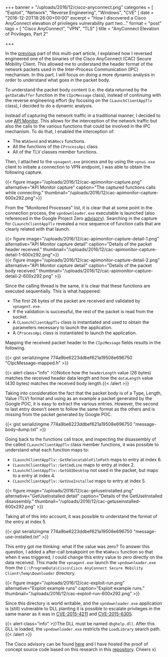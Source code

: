 +++
banner = "/uploads/2016/12/cisco-anyconnect.png"
categories = [ "Exploit", "Network", "Reverse Engineering", "Windows", "CVE" ]
date = "2016-12-20T18:28:00+00:00"
excerpt = "How I discovered a Cisco AnyConnect elevation of privileges vulnerability part two..."
format = "post"
tags = [ "Cisco AnyConnect", "VPN", "TLS" ]
title = "AnyConnect Elevation of Privileges, Part 2"

+++

In the [previous][1] part of this multi-part article, I explained how I reversed engineered one of the binaries of the Cisco AnyConnect (CAC) Secure Mobility Client. This allowed me to understand the header format of the network packets used in the Inter-Process Communication (IPC) mechanism. In this part, I will focus on doing a more dynamic analysis in order to understand what goes in the packet body.

[1]: /2016/12/14/anyconnect-elevation-of-privileges-part-1/ "AnyConnect Elevation of Privileges, Part 1"

<!--more-->

To understand the packet body content (i.e. the data returned by the `getDataBuffer` function in the `CIpcMessage` class), instead of continuing with the reverse engineering effort (by focusing on the `CLaunchClientAppTlv` class), I decided to do a dynamic analysis.

Instead of capturing the network traffic in a traditional manner, I decided to use [API Monitor][3]. This allows for the interception of the network traffic but also the calls to the various functions that could be involved in the IPC mechanism. To do that, I enabled the interception of:

* The `WSASend` and `WSARecv` functions.
* All the functions of the `CProcessApi` class.
* All of the TLV classes member functions.

Then, I attached to the `vpnagent.exe` process and by using the `vpnui.exe` client to initiate a connection to VPN endpoint, I was able to obtain the following capture.

{{< figure image="/uploads/2016/12/cac-apimonitor-capture.png" alternative="API Monitor capture" caption="The captured functions calls while connecting." thumbnail="/uploads/2016/12/cac-apimonitor-capture-600x292.png">}}

From the "Monitored Processes" list, it is clear that at some point in the connection process, the `vpndownloader.exe` executable is launched (also referenced in the Google Project Zero [advisory][2]). Searching in the capture for `CLaunchClientAppTlv` revealed a nice sequence of function calls that are clearly related with that launch.


<div class="row">
  <div class="col-md-6 col-sm-6">
  {{< figure image="/uploads/2016/12/cac-apimonitor-capture-detail-1.png" alternative="API Monitor capture detail" caption="Details of the packet header received." thumbnail="/uploads/2016/12/cac-apimonitor-capture-detail-1-600x292.png">}}
  </div>
  <div class="col-md-6 col-sm-6">
  {{< figure image="/uploads/2016/12/cac-apimonitor-capture-detail-2.png" alternative="API Monitor capture detail" caption="Details of the packet body received." thumbnail="/uploads/2016/12/cac-apimonitor-capture-detail-2-600x292.png" >}}
  </div>
</div>


Since the calling thread is the same, it is clear that these functions are executed sequentially. This is what happened:

* The first 26 bytes of the packet are received and validated by `vpnagent.exe`.
* If the validation is successful, the rest of the packet is read from the socket.
* A `CLaunchClientAppTlv` class is instantiated and used to obtain the parameters necessary to launch the application.
* A `CProcessApi` class is instantiated to launch the application.

Mapping the received packet header to the `CIpcMessage` fields results in the following.

{{< gist serializingme 774a9be6223ddbef621a19508e696750 "CIpcMessage-mapped.h" >}}

{{< alert class="info" >}}Notice how the <code>headerLength</code> value (26 bytes) matches the received header data length and how the <code>dataLength</code> value (430 bytes) matches the received body length.{{< /alert >}}

Taking into consideration the fact that the packet body is  of a Type, Length, Value (TLV) format and using as an example a packet generated by the Google POC, it is easy to extract the various entries. However, the second to last entry doesn't seem to follow the same format as the others and is missing from the packet generated by Google POC.

{{< gist serializingme 774a9be6223ddbef621a19508e696750 "message-body-dump.txt" >}}

Going back to the functions call trace, and inspecting the disassembly of the called `CLaunchClientAppTlv` class member functions, it was possible to understand what each function maps to:

* `CLaunchClientAppTlv::GetRelocatableFilePath` maps to entry at index 6.
* `CLaunchClientAppTlv::GetCmdLine` maps to entry at index  2.
* `CLaunchClientAppTlv::GetGUIDesktop` not used in the packet, but maps to a entry at index  4.
* `CLaunchClientAppTlv::GetUseInstalled` maps to entry at index 5.

{{< figure image="/uploads/2016/12/cac-getuseinstalled.png" alternative="GetUseInstalled detail" caption="Details of the GetUseInstalled disassembly." thumbnail="/uploads/2016/12/cac-getuseinstalled-600x292.png" >}}

Taking all of this into account, it was possible to understand the format of the entry at index 5.

{{< gist serializingme 774a9be6223ddbef621a19508e696750 "message-use-installed.txt" >}}

This entry got me thinking: what if the value was zero? To answer this question, I added a after-call breakpoint on the `WSARecv` function so that when it was triggered, I could change this entry value to zero directly on the data received. This made the `vpnagent.exe` launch the `vpndownloader.exe` from the `C:\ProgramData\Cisco\Cisco AnyConnect Secure Mobility Client\Temp\Downloader` directory.

{{< figure image="/uploads/2016/12/cac-exploit-run.png" alternative="Exploit example runs" caption="Exploit example runs." thumbnail="/uploads/2016/12/cac-exploit-run-600x292.png" >}}

Since this directory is world writable, and the `vpndownloader.exe` application is (still) vulnerable to DLL planting it is possible to escalate privileges in the same maner as it was in [CVE-2015-4211][4] and [CVE-2015-6305][5].

{{< alert class="info" >}}The DLL must be named <code>dbghelp.dll</code>. After this DLL is loaded, the <code>vpndownloader.exe</code> restricts the <code>LoadLibrary</code> search path.{{< /alert >}}

The Cisco advisory can be found [here][6] and I have hosted the proof of concept source code based on this research in this [repository][7]. Cheers x)

[2]: https://bugs.chromium.org/p/project-zero/issues/detail?id=460 "Cisco AnyConnect Secure Mobility Client v3.1.08009 Elevation of Privilege"
[3]: https://www.rohitab.com/apimonitor "API Monitor"
[4]: https://tools.cisco.com/security/center/viewAlert.x?alertId=39466 "CVE-2015-4211"
[5]: https://tools.cisco.com/security/center/viewAlert.x?alertId=41136 "CVE-2015-6305"
[6]: https://tools.cisco.com/security/center/content/CiscoSecurityAdvisory/cisco-sa-20161207-anyconnect1 "CVE-2016-9192"
[7]: https://github.com/serializingme/cve-2016-9192 "CVE-2016-9192 Proof of Concept Repository"
